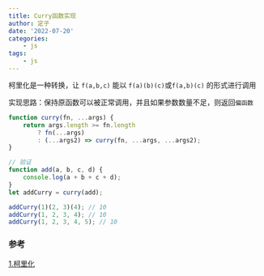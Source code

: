 ```yaml
---
title: Curry函数实现
author: 定子
date: '2022-07-20'
categories:
    - js
tags:
    - js
---
```


柯里化是一种转换，让 `f(a,b,c)` 能以 `f(a)(b)(c)`或`f(a,b)(c)` 的形式进行调用

实现思路：保持原函数可以被正常调用，并且如果参数数量不足，则返回`偏函数`

```js
function curry(fn, ...args) {
    return args.length >= fn.length
        ? fn(...args)
        : (...args2) => curry(fn, ...args, ...args2);
}

// 验证
function add(a, b, c, d) {
    console.log(a + b + c + d);
}
let addCurry = curry(add);

addCurry(1)(2, 3)(4); // 10
addCurry(1, 2, 3, 4); // 10
addCurry(1, 2, 3, 4, 5); // 10
```

### 参考

[1.柯里化](https://zh.javascript.info/currying-partials)
